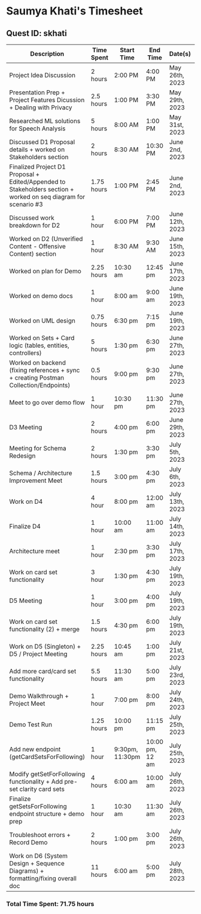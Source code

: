 
# Saumya Khati's Timesheet

## Quest ID: skhati

| Description | Time Spent | Start Time | End Time | Date(s) | Commits |
| ----- | ----- | ----- | ----- | ----- | ----- |
| Project Idea Discussion | 2 hours | 2:00 PM | 4:00 PM | May 26th, 2023 | N/A |
| Presentation Prep + Project Features Dicussion + Dealing with Privacy | 2.5 hours | 1:00 PM | 3:30 PM | May 29th, 2023 | N/A |
| Researched ML solutions for Speech Analysis | 5 hours | 8:00 AM | 1:00 PM | May 31st, 2023 | N/A |
| Discussed D1 Proposal details + worked on Stakeholders section | 2 hours | 8:30 AM | 10:30 PM | June 2nd, 2023 | N/A |
| Finalized Project D1 Proposal + Edited/Appended to Stakeholders section + worked on seq diagram for scenario #3 | 1.75 hours | 1:00 PM | 2:45 PM | June 2nd, 2023 | N/A |
| Discussed work breakdown for D2 | 1 hour | 6:00 PM | 7:00 PM | June 12th, 2023 | N/A |
| Worked on D2 (Unverified Content - Offensive Content) section | 1 hour | 8:30 AM | 9:30 AM | June 15th, 2023 | N/A |
| Worked on plan for Demo | 2.25 hours | 10:30 am | 12:45 pm | June 17th, 2023 | N/A |
| Worked on demo docs | 1 hour | 8:00 am | 9:00 am | June 19th, 2023 | N/A |
| Worked on UML design | 0.75 hours | 6:30 pm | 7:15 pm | June 19th, 2023 | N/A |
| Worked on Sets + Card logic (tables, entities, controllers) | 5 hours | 1:30 pm | 6:30 pm | June 27th, 2023 | [Add tables + Functions](https://github.com/ad-world/clarity/commit/64a9882a2690715cce8330610c61033556464f69) |
| Worked on backend (fixing references + sync + creating Postman Collection/Endpoints) | 0.5 hours | 9:00 pm | 9:30 pm | June 27th, 2023 | [Fix references](https://github.com/ad-world/clarity/commit/3121bc595f8ed118646cd2ecee693d50ab7a17b9) |
| Meet to go over demo flow | 1 hour | 10:30 pm | 11:30 pm | June 27th, 2023| N/A |
| D3 Meeting | 2 hours | 4:00 pm | 6:00 pm | June 29th, 2023 | N/A |
| Meeting for Schema Redesign | 2 hours | 1:30 pm | 3:30 pm | July 5th, 2023 | N/A |
| Schema / Architecture Improvement Meet | 1.5 hours | 3:00 pm | 4:30 pm | July 6th, 2023 | N/A |
| Work on D4 | 4 hour | 8:00 pm | 12:00 am | July 13th, 2023 | N/A |
| Finalize D4 | 1 hour | 10:00 am | 11:00 am | July 14th, 2023 | N/A |
| Architecture meet | 1 hour | 2:30 pm | 3:30 pm | July 17th, 2023 | N/A |
| Work on card set functionality | 3 hour | 1:30 pm | 4:30 pm | July 19th, 2023 | N/A |
| D5 Meeting | 1 hour | 3:00 pm | 4:00 pm | July 19th, 2023 | N/A |
| Work on card set functionality (2) + merge | 1.5 hours | 4:30 pm | 6:00 pm | July 19th, 2023 | [Set Functionality](https://github.com/ad-world/clarity/pull/50) |
| Work on D5 (Singleton) + D5 / Project Meeting | 2.25 hours | 10:45 am | 1:00 pm | July 21st, 2023 | N/A |
| Add more card/card set functionality | 5.5 hours | 11:30 am | 5:00 pm | July 23rd, 2023 | [More Set Functionality](https://github.com/ad-world/clarity/pull/61)|
| Demo Walkthrough + Project Meet | 1 hour | 7:00 pm | 8:00 pm | July 24th, 2023 | N/A |
| Demo Test Run | 1.25 hours | 10:00 pm | 11:15 pm | July 25th, 2023 | N/A |
| Add new endpoint (getCardSetsForFollowing) | 1 hour | 9:30pm, 11:30pm | 10:00 pm, 12 am | July 25th, 2023 | [Get Card Sets For Following](https://github.com/ad-world/clarity/pull/70)|
| Modify getSetForFollowing functionality + Add pre-set clarity card sets | 4 hours | 6:00 am | 10:00 am | July 26th, 2023 | [Fix getSetsForFollwing](https://github.com/ad-world/clarity/pull/76)|
| Finalize getSetsForFollowing endpoint structure + demo prep | 1 hour | 10:30 am | 11:30 am | July 26th, 2023 | [Finalize getSetsForFollowing](https://github.com/ad-world/clarity/pull/82) |
| Troubleshoot errors + Record Demo | 2 hours | 1:00 pm | 3:00 pm | July 26th, 2023 | N/A |
| Work on D6 (System Design + Sequence Diagrams) + formatting/fixing overall doc | 11 hours | 6:00 am | 5:00 pm | July 28th, 2023 | N/A|

### Total Time Spent: 71.75 hours
